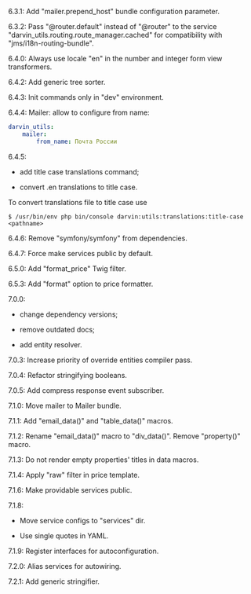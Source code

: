 6.3.1: Add "mailer.prepend_host" bundle configuration parameter.

6.3.2: Pass "@router.default" instead of "@router" to the service "darvin_utils.routing.route_manager.cached" for
 compatibility with "jms/i18n-routing-bundle".

6.4.0: Always use locale "en" in the number and integer form view transformers.

6.4.2: Add generic tree sorter.

6.4.3: Init commands only in "dev" environment.

6.4.4: Mailer: allow to configure from name:

```yaml
darvin_utils:
    mailer:
        from_name: Почта России
```

6.4.5:

- add title case translations command;

- convert .en translations to title case.

To convert translations file to title case use

```shell
$ /usr/bin/env php bin/console darvin:utils:translations:title-case <pathname>
```

6.4.6: Remove "symfony/symfony" from dependencies.

6.4.7: Force make services public by default.

6.5.0: Add "format_price" Twig filter.

6.5.3: Add "format" option to price formatter.

7.0.0:
 
- change dependency versions;

- remove outdated docs;

- add entity resolver.

7.0.3: Increase priority of override entities compiler pass.

7.0.4: Refactor stringifying booleans.

7.0.5: Add compress response event subscriber.

7.1.0: Move mailer to Mailer bundle.

7.1.1: Add "email_data()" and "table_data()" macros.

7.1.2: Rename "email_data()" macro to "div_data()". Remove "property()" macro.

7.1.3: Do not render empty properties' titles in data macros.

7.1.4: Apply "raw" filter in price template.

7.1.6: Make providable services public.

7.1.8:

- Move service configs to "services" dir.

- Use single quotes in YAML.

7.1.9: Register interfaces for autoconfiguration.

7.2.0: Alias services for autowiring.

7.2.1: Add generic stringifier.
